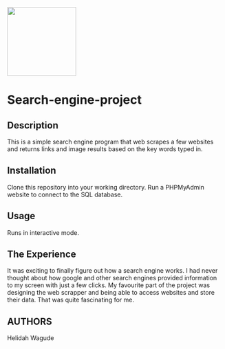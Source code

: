 
<img src="https://www.perfectsearchmedia.com/sites/default/files/blog/sarah-searchengines-post.png?v=1564608004" width="160" height=auto />

# Search-engine-project
## Description
This is a simple search engine program that web scrapes a few websites and returns links and image results based on the key words typed in. 

## Installation
Clone this repository into your working directory. Run a PHPMyAdmin website to connect to the SQL database.

## Usage
Runs in  interactive mode.

## The Experience
It was exciting to finally figure out how a search engine works. I had never thought about how google and other search engines provided information to my screen with just a few clicks. My favourite part of the project was designing the web scrapper and being able to access websites and store their data. That was quite fascinating for me. 


## AUTHORS
Helidah Wagude
